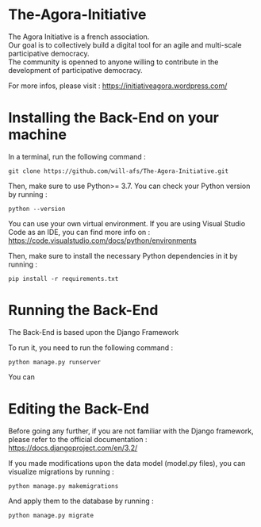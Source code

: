 The-Agora-Initiative
====================
The Agora Initiative is a french association.  
Our goal is to collectively build a digital tool for an agile and multi-scale participative democracy.  
The community is openned to anyone willing to contribute in the development of participative democracy.

For more infos, please visit : https://initiativeagora.wordpress.com/


Installing the Back-End on your machine
=======================================
In a terminal, run the following command :

    git clone https://github.com/will-afs/The-Agora-Initiative.git
    
Then, make sure to use Python>= 3.7.
You can check your Python version by running :

    python --version

You can use your own virtual environment.
If you are using Visual Studio Code as an IDE, you can find more info on : https://code.visualstudio.com/docs/python/environments

Then, make sure to install the necessary Python dependencies in it by running :
    
    pip install -r requirements.txt
    

Running the Back-End
====================

The Back-End is based upon the Django Framework

To run it, you need to run the following command :

    python manage.py runserver
    
You can 
    
Editing the Back-End
====================

Before going any further, if you are not familiar with the Django framework, please refer to the official documentation :
https://docs.djangoproject.com/en/3.2/

If you made modifications upon the data model (model.py files), you can visualize migrations by running :

    python manage.py makemigrations
    
And apply them to the database by running :

    python manage.py migrate
 
    
    
